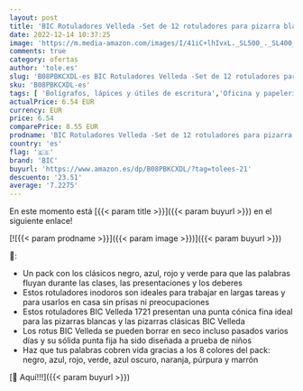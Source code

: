 ```yaml
---
layout: post
title: 'BIC Rotuladores Velleda -Set de 12 rotuladores para pizarra blanca. Ideal para los niños.'
date: 2022-12-14 10:37:25
image: 'https://m.media-amazon.com/images/I/41iC+lhIvxL._SL500_._SL400_.jpg'
comments: true
category: ofertas
author: 'tole.es'
slug: 'B08PBKCXDL-es BIC Rotuladores Velleda -Set de 12 rotuladores para...'
sku: 'B08PBKCXDL-es'
tags: [ 'Bolígrafos, lápices y útiles de escritura','Oficina y papelería','Rotuladores para pizarra','Rotuladores y subrayadores','bic','rotuladores','🇪🇸', ]
actualPrice: 6.54 EUR
currency: EUR
price: 6.54
comparePrice: 8.55 EUR
prodname: 'BIC Rotuladores Velleda -Set de 12 rotuladores para pizarra blanca. Ideal para los niños.'
country: 'es'
flag: '🇪🇸'
brand: 'BIC'
buyurl: 'https://www.amazon.es/dp/B08PBKCXDL/?tag=tolees-21'
descuento: '23.51'
average: '7.2275'
---
```


En este momento está [{{< param title >}}]({{< param buyurl >}}) en el siguiente enlace!

[![{{< param prodname >}}]({{< param image >}})]({{< param buyurl >}})

🔎:

- Un pack con los clásicos negro, azul, rojo y verde para que las palabras fluyan durante las clases, las presentaciones y los deberes
- Estos rotuladores inodoros son ideales para trabajar en largas tareas y para usarlos en casa sin prisas ni preocupaciones
- Estos rotuladores BIC Velleda 1721 presentan una punta cónica fina ideal para las pizarras blancas y las pizarras clásicas BIC Velleda
- Los rotus BIC Velleda se pueden borrar en seco incluso pasados varios días y su sólida punta fija ha sido diseñada a prueba de niños
- Haz que tus palabras cobren vida gracias a los 8 colores del pack: negro, azul, rojo, verde, azul oscuro, naranja, púrpura y marrón

[🛒 Aquí!!!]({{< param buyurl >}})
